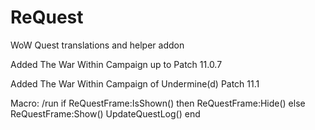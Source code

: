 # ReQuest
WoW Quest translations and helper addon

Added The War Within Campaign up to Patch 11.0.7

Added The War Within Campaign of Undermine(d) Patch 11.1

Macro: /run if ReQuestFrame:IsShown() then ReQuestFrame:Hide() else ReQuestFrame:Show() UpdateQuestLog() end
